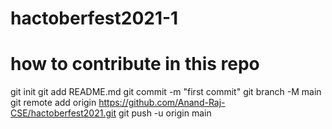 # hactoberfest2021-1
# how to contribute in this repo

git init
git add README.md
git commit -m "first commit"
git branch -M main
git remote add origin https://github.com/Anand-Raj-CSE/hactoberfest2021.git
git push -u origin main
